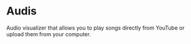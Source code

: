 # Audis
Audio visualizer that allows you to play songs directly from YouTube or upload them from your computer.
